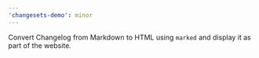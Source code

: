 ```yaml
---
'changesets-demo': minor
---
```


Convert Changelog from Markdown to HTML using `marked` and display it as part of the website.
